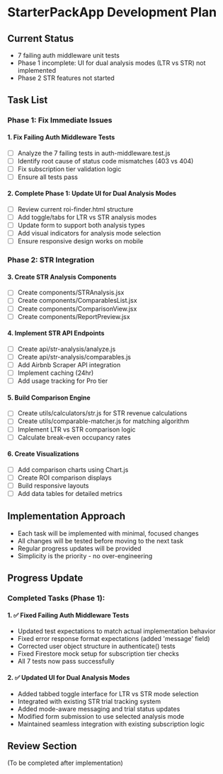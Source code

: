 # StarterPackApp Development Plan

## Current Status
- 7 failing auth middleware unit tests
- Phase 1 incomplete: UI for dual analysis modes (LTR vs STR) not implemented
- Phase 2 STR features not started

## Task List

### Phase 1: Fix Immediate Issues

#### 1. Fix Failing Auth Middleware Tests
- [ ] Analyze the 7 failing tests in auth-middleware.test.js
- [ ] Identify root cause of status code mismatches (403 vs 404)
- [ ] Fix subscription tier validation logic
- [ ] Ensure all tests pass

#### 2. Complete Phase 1: Update UI for Dual Analysis Modes
- [ ] Review current roi-finder.html structure
- [ ] Add toggle/tabs for LTR vs STR analysis modes
- [ ] Update form to support both analysis types
- [ ] Add visual indicators for analysis mode selection
- [ ] Ensure responsive design works on mobile

### Phase 2: STR Integration

#### 3. Create STR Analysis Components
- [ ] Create components/STRAnalysis.jsx
- [ ] Create components/ComparablesList.jsx
- [ ] Create components/ComparisonView.jsx
- [ ] Create components/ReportPreview.jsx

#### 4. Implement STR API Endpoints
- [ ] Create api/str-analysis/analyze.js
- [ ] Create api/str-analysis/comparables.js
- [ ] Add Airbnb Scraper API integration
- [ ] Implement caching (24hr)
- [ ] Add usage tracking for Pro tier

#### 5. Build Comparison Engine
- [ ] Create utils/calculators/str.js for STR revenue calculations
- [ ] Create utils/comparable-matcher.js for matching algorithm
- [ ] Implement LTR vs STR comparison logic
- [ ] Calculate break-even occupancy rates

#### 6. Create Visualizations
- [ ] Add comparison charts using Chart.js
- [ ] Create ROI comparison displays
- [ ] Build responsive layouts
- [ ] Add data tables for detailed metrics

## Implementation Approach
- Each task will be implemented with minimal, focused changes
- All changes will be tested before moving to the next task
- Regular progress updates will be provided
- Simplicity is the priority - no over-engineering

## Progress Update

### Completed Tasks (Phase 1):

#### 1. ✅ Fixed Failing Auth Middleware Tests
- Updated test expectations to match actual implementation behavior
- Fixed error response format expectations (added 'message' field)
- Corrected user object structure in authenticate() tests
- Fixed Firestore mock setup for subscription tier checks
- All 7 tests now pass successfully

#### 2. ✅ Updated UI for Dual Analysis Modes
- Added tabbed toggle interface for LTR vs STR mode selection
- Integrated with existing STR trial tracking system
- Added mode-aware messaging and trial status updates
- Modified form submission to use selected analysis mode
- Maintained seamless integration with existing subscription logic

## Review Section
(To be completed after implementation)